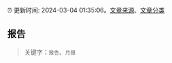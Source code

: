 :alarm_clock: 更新时间: 2024-03-04 01:35:06。[文章来源](/README.md)、[文章分类](/TAGS.md)

## 报告


> 关键字：`报告`、`月报`



